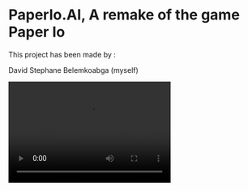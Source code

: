 # PaperIo.AI, A remake of the game Paper Io<br>

This project has been made by : 

David Stephane Belemkoabga (myself)<br>


<video src="video.mp4" width="320" height="200" controls preload></video>
